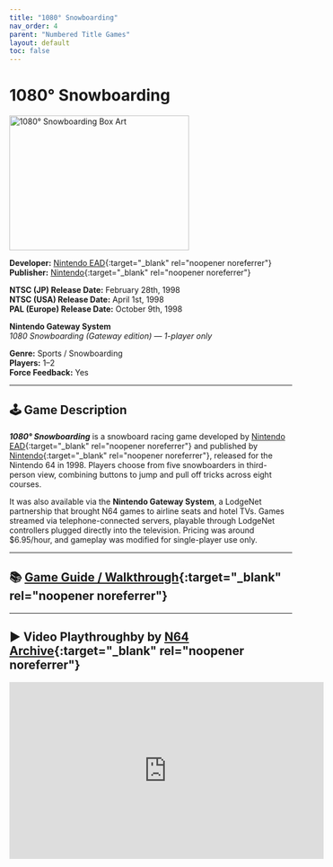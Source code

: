 ```yaml
---
title: "1080° Snowboarding"
nav_order: 4
parent: "Numbered Title Games"
layout: default
toc: false
---
```


# 1080° Snowboarding

<img src="https://upload.wikimedia.org/wikipedia/en/0/04/1080snowboardingbox.jpg" alt="1080° Snowboarding Box Art" width="320" height="240" />

**Developer:** [Nintendo EAD](https://en.wikipedia.org/wiki/Nintendo_Entertainment_Analysis_&_Development){:target="_blank" rel="noopener noreferrer"}  
**Publisher:** [Nintendo](https://en.wikipedia.org/wiki/Nintendo){:target="_blank" rel="noopener noreferrer"}

**NTSC (JP) Release Date:** February 28th, 1998  
**NTSC (USA) Release Date:** April 1st, 1998  
**PAL (Europe) Release Date:** October 9th, 1998

**Nintendo Gateway System**  
_1080 Snowboarding (Gateway edition) — 1-player only_

**Genre:** Sports / Snowboarding  
**Players:** 1–2  
**Force Feedback:** Yes

---

## 🕹️ Game Description

_**1080° Snowboarding**_ is a snowboard racing game developed by [Nintendo EAD](https://en.wikipedia.org/wiki/Nintendo_Entertainment_Analysis_&_Development){:target="_blank" rel="noopener noreferrer"} and published by [Nintendo](https://en.wikipedia.org/wiki/Nintendo){:target="_blank" rel="noopener noreferrer"}, released for the Nintendo 64 in 1998. Players choose from five snowboarders in third-person view, combining buttons to jump and pull off tricks across eight courses.

It was also available via the **Nintendo Gateway System**, a LodgeNet partnership that brought N64 games to airline seats and hotel TVs. Games streamed via telephone-connected servers, playable through LodgeNet controllers plugged directly into the television. Pricing was around $6.95/hour, and gameplay was modified for single-player use only.

---

## 📚 [Game Guide / Walkthrough](https://gamefaqs.gamespot.com/n64/196500-1080-teneighty-snowboarding/faqs/13645){:target="_blank" rel="noopener noreferrer"}

---

## ▶️ Video Playthroughby by [N64 Archive](https://www.youtube.com/channel/UC1fUDTXUTKjpk_j7leAhAyw){:target="_blank" rel="noopener noreferrer"}
<b>
<iframe width="560" height="315" src="https://www.youtube.com/embed/qdi0XKVOUlE?si=S1LJd5Jv5iF8zqT4" title="1080° Snowboarding - N64 Archive" frameborder="0" allowfullscreen></iframe>

  <b>

